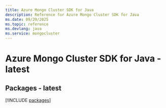 ```yaml
---
title: Azure Mongo Cluster SDK for Java
description: Reference for Azure Mongo Cluster SDK for Java
ms.date: 09/29/2025
ms.topic: reference
ms.devlang: java
ms.service: mongocluster
---
```

# Azure Mongo Cluster SDK for Java - latest
## Packages - latest
[!INCLUDE [packages](mongo-cluster-index.md)]